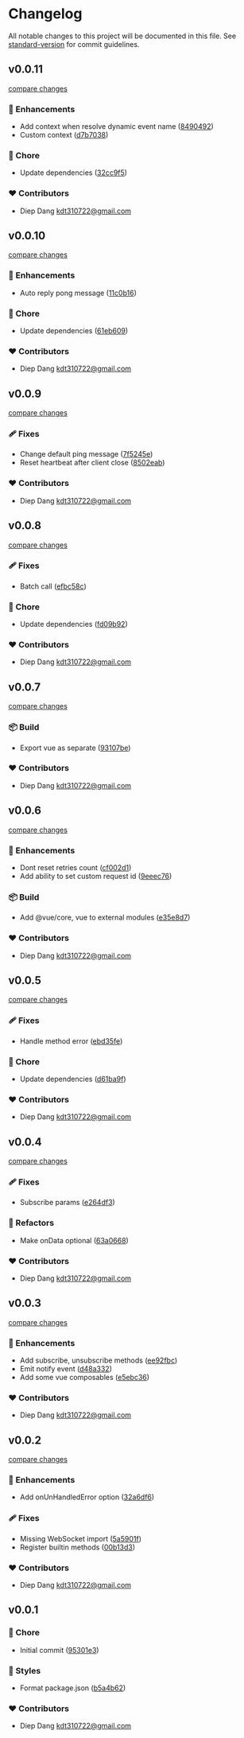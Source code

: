 # Changelog

All notable changes to this project will be documented in this file.
See [standard-version](https://github.com/conventional-changelog/standard-version) for commit guidelines.

## v0.0.11

[compare changes](https://github.com/kdt310722/rpc/compare/v0.0.10...v0.0.11)

### 🚀 Enhancements

- Add context when resolve dynamic event name ([8490492](https://github.com/kdt310722/rpc/commit/8490492))
- Custom context ([d7b7038](https://github.com/kdt310722/rpc/commit/d7b7038))

### 🏡 Chore

- Update dependencies ([32cc9f5](https://github.com/kdt310722/rpc/commit/32cc9f5))

### ❤️ Contributors

- Diep Dang <kdt310722@gmail.com>

## v0.0.10

[compare changes](https://github.com/kdt310722/rpc/compare/v0.0.9...v0.0.10)

### 🚀 Enhancements

- Auto reply pong message ([11c0b16](https://github.com/kdt310722/rpc/commit/11c0b16))

### 🏡 Chore

- Update dependencies ([61eb609](https://github.com/kdt310722/rpc/commit/61eb609))

### ❤️ Contributors

- Diep Dang <kdt310722@gmail.com>

## v0.0.9

[compare changes](https://github.com/kdt310722/rpc/compare/v0.0.8...v0.0.9)

### 🩹 Fixes

- Change default ping message ([7f5245e](https://github.com/kdt310722/rpc/commit/7f5245e))
- Reset heartbeat after client close ([8502eab](https://github.com/kdt310722/rpc/commit/8502eab))

### ❤️ Contributors

- Diep Dang <kdt310722@gmail.com>

## v0.0.8

[compare changes](https://github.com/kdt310722/rpc/compare/v0.0.7...v0.0.8)

### 🩹 Fixes

- Batch call ([efbc58c](https://github.com/kdt310722/rpc/commit/efbc58c))

### 🏡 Chore

- Update dependencies ([fd09b92](https://github.com/kdt310722/rpc/commit/fd09b92))

### ❤️ Contributors

- Diep Dang <kdt310722@gmail.com>

## v0.0.7

[compare changes](https://github.com/kdt310722/rpc/compare/v0.0.6...v0.0.7)

### 📦 Build

- Export vue as separate ([93107be](https://github.com/kdt310722/rpc/commit/93107be))

### ❤️ Contributors

- Diep Dang <kdt310722@gmail.com>

## v0.0.6

[compare changes](https://github.com/kdt310722/rpc/compare/v0.0.5...v0.0.6)

### 🚀 Enhancements

- Dont reset retries count ([cf002d1](https://github.com/kdt310722/rpc/commit/cf002d1))
- Add ability to set custom request id ([9eeec76](https://github.com/kdt310722/rpc/commit/9eeec76))

### 📦 Build

- Add @vue/core, vue to external modules ([e35e8d7](https://github.com/kdt310722/rpc/commit/e35e8d7))

### ❤️ Contributors

- Diep Dang <kdt310722@gmail.com>

## v0.0.5

[compare changes](https://github.com/kdt310722/rpc/compare/v0.0.4...v0.0.5)

### 🩹 Fixes

- Handle method error ([ebd35fe](https://github.com/kdt310722/rpc/commit/ebd35fe))

### 🏡 Chore

- Update dependencies ([d61ba9f](https://github.com/kdt310722/rpc/commit/d61ba9f))

### ❤️ Contributors

- Diep Dang <kdt310722@gmail.com>

## v0.0.4

[compare changes](https://github.com/kdt310722/rpc/compare/v0.0.3...v0.0.4)

### 🩹 Fixes

- Subscribe params ([e264df3](https://github.com/kdt310722/rpc/commit/e264df3))

### 💅 Refactors

- Make onData optional ([63a0668](https://github.com/kdt310722/rpc/commit/63a0668))

### ❤️ Contributors

- Diep Dang <kdt310722@gmail.com>

## v0.0.3

[compare changes](https://github.com/kdt310722/rpc/compare/v0.0.2...v0.0.3)

### 🚀 Enhancements

- Add subscribe, unsubscribe methods ([ee92fbc](https://github.com/kdt310722/rpc/commit/ee92fbc))
- Emit notify event ([d48a332](https://github.com/kdt310722/rpc/commit/d48a332))
- Add some vue composables ([e5ebc36](https://github.com/kdt310722/rpc/commit/e5ebc36))

### ❤️ Contributors

- Diep Dang <kdt310722@gmail.com>

## v0.0.2

[compare changes](https://github.com/kdt310722/rpc/compare/v0.0.1...v0.0.2)

### 🚀 Enhancements

- Add onUnHandledError option ([32a6df6](https://github.com/kdt310722/rpc/commit/32a6df6))

### 🩹 Fixes

- Missing WebSocket import ([5a5901f](https://github.com/kdt310722/rpc/commit/5a5901f))
- Register builtin methods ([00b13d3](https://github.com/kdt310722/rpc/commit/00b13d3))

### ❤️ Contributors

- Diep Dang <kdt310722@gmail.com>

## v0.0.1


### 🏡 Chore

- Initial commit ([95301e3](https://github.com/kdt310722/rpc/commit/95301e3))

### 🎨 Styles

- Format package.json ([b5a4b62](https://github.com/kdt310722/rpc/commit/b5a4b62))

### ❤️ Contributors

- Diep Dang <kdt310722@gmail.com>


